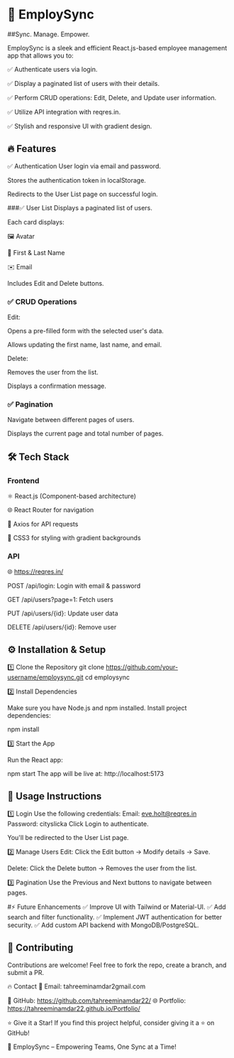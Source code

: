 # 🚀 EmploySync
##Sync. Manage. Empower.

EmploySync is a sleek and efficient React.js-based employee management app that allows you to:

✅ Authenticate users via login.

✅ Display a paginated list of users with their details.

✅ Perform CRUD operations: Edit, Delete, and Update user information.

✅ Utilize API integration with reqres.in.

✅ Stylish and responsive UI with gradient design.

## 🔥 Features
✅ Authentication
User login via email and password.

Stores the authentication token in localStorage.

Redirects to the User List page on successful login.

###✅ User List
Displays a paginated list of users.

Each card displays:

🖼️ Avatar

🧑 First & Last Name

✉️ Email

Includes Edit and Delete buttons.

### ✅ CRUD Operations
Edit:

Opens a pre-filled form with the selected user's data.

Allows updating the first name, last name, and email.

Delete:

Removes the user from the list.

Displays a confirmation message.

### ✅ Pagination
Navigate between different pages of users.

Displays the current page and total number of pages.

## 🛠️ Tech Stack
### Frontend
⚛️ React.js (Component-based architecture)

🌐 React Router for navigation

🎯 Axios for API requests

🎨 CSS3 for styling with gradient backgrounds

### API
🌐 https://reqres.in/

POST /api/login: Login with email & password

GET /api/users?page=1: Fetch users

PUT /api/users/{id}: Update user data

DELETE /api/users/{id}: Remove user

## ⚙️ Installation & Setup

1️⃣ Clone the Repository
git clone https://github.com/your-username/employsync.git
cd employsync

2️⃣ Install Dependencies

Make sure you have Node.js and npm installed.
Install project dependencies:

npm install

3️⃣ Start the App

Run the React app:

npm start
The app will be live at:
http://localhost:5173

## 🚀 Usage Instructions

1️⃣ Login
Use the following credentials:
Email: eve.holt@reqres.in  
Password: cityslicka
Click Login to authenticate.

You'll be redirected to the User List page.

2️⃣ Manage Users
Edit: Click the Edit button → Modify details → Save.

Delete: Click the Delete button → Removes the user from the list.

3️⃣ Pagination
Use the Previous and Next buttons to navigate between pages.

#⚡ Future Enhancements
✅ Improve UI with Tailwind or Material-UI.
✅ Add search and filter functionality.
✅ Implement JWT authentication for better security.
✅ Add custom API backend with MongoDB/PostgreSQL.

## 🙌 Contributing
Contributions are welcome!
Feel free to fork the repo, create a branch, and submit a PR.

🔥 Contact
📧 Email: tahreeminamdar2gmail.com

🔗 GitHub: https://github.com/tahreeminamdar22/
🌐 Portfolio: https://tahreeminamdar22.github.io/Portfolio/

⭐ Give it a Star!
If you find this project helpful, consider giving it a ⭐ on GitHub!

🚀 EmploySync – Empowering Teams, One Sync at a Time!
